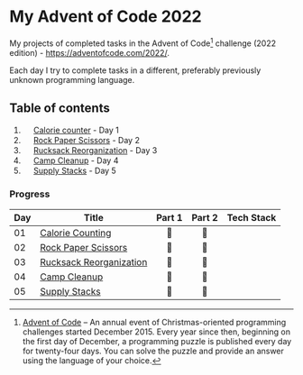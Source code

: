 # My Advent of Code 2022
 My projects of completed tasks in the Advent of Code[^aoc] challenge (2022 edition) - https://adventofcode.com/2022/. 
 
 Each day I try to complete tasks in a different, preferably previously unknown programming language.

## Table of contents
 1. <img src="https://img.shields.io/badge/Kotlin-0095D5?&style=for-the-badge&logo=kotlin&logoColor=white" height=15></img> [Calorie counter](https://github.com/SirCypkowskyy/My-Advent-of-Code-2022/tree/main/Day1) - Day 1
 2. <img src="https://img.shields.io/badge/Go-00ADD8?style=for-the-badge&logo=go&logoColor=white" height=15></img> [Rock Paper Scissors](https://github.com/SirCypkowskyy/My-Advent-of-Code-2022/tree/main/Day2) - Day 2
 3. <img src="https://img.shields.io/badge/Dart-0175C2?style=for-the-badge&logo=dart&logoColor=white" height=15></img> [Rucksack Reorganization](https://github.com/SirCypkowskyy/My-Advent-of-Code-2022/tree/main/Day3) - Day 3
 4. <img src="https://img.shields.io/badge/Powershell-2CA5E0?style=for-the-badge&logo=powershell&logoColor=white" height=15></img> [Camp Cleanup](https://github.com/SirCypkowskyy/My-Advent-of-Code-2022/tree/main/Day4) - Day 4
 5. <img src="https://img.shields.io/badge/Lua-2C2D72?style=for-the-badge&logo=lua&logoColor=white" height=15></img> [Supply Stacks](https://github.com/SirCypkowskyy/My-Advent-of-Code-2022/tree/main/Day3) - Day 5

### Progress
| Day | Title                                   | Part 1 | Part 2 | Tech Stack | 
|-----|-----------------------------------------|:------:|:------:|:----------:|
| 01  | [Calorie Counting](https://github.com/SirCypkowskyy/My-Advent-of-Code-2022/tree/main/Day1)        |   🌟   |   🌟   |   <img src="https://img.shields.io/badge/Kotlin-0095D5?&style=for-the-badge&logo=kotlin&logoColor=white" height=15></img>   |
| 02  | [Rock Paper Scissors](https://github.com/SirCypkowskyy/My-Advent-of-Code-2022/tree/main/Day2)     |   🌟   |   🌟   |   <img src="https://img.shields.io/badge/Go-00ADD8?style=for-the-badge&logo=go&logoColor=white" height=15></img>   |
| 03  | [Rucksack Reorganization](https://github.com/SirCypkowskyy/My-Advent-of-Code-2022/tree/main/Day3) |   🌟   |   🌟   |   <img src="https://img.shields.io/badge/Dart-0175C2?style=for-the-badge&logo=dart&logoColor=white" height=15></img>   |
| 04  | [Camp Cleanup](https://github.com/SirCypkowskyy/My-Advent-of-Code-2022/tree/main/Day4)            |   🌟   |   🌟   |   <img src="https://img.shields.io/badge/Powershell-2CA5E0?style=for-the-badge&logo=powershell&logoColor=white" height=15></img>   |
| 05  | [Supply Stacks](https://github.com/SirCypkowskyy/My-Advent-of-Code-2022/tree/main/Day5)            |   🌟   |   🌟   |   <img src="https://img.shields.io/badge/Lua-2C2D72?style=for-the-badge&logo=lua&logoColor=white" height=15></img>   |

[^aoc]: [Advent of Code](https://adventofcode.com) – An annual event of Christmas-oriented programming challenges started December 2015.
Every year since then, beginning on the first day of December, a programming puzzle is published every day for twenty-four days.
You can solve the puzzle and provide an answer using the language of your choice.
